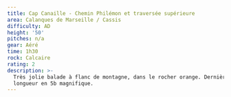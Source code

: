 ```yaml
---
title: Cap Canaille - Chemin Philémon et traversée supérieure
area: Calanques de Marseille / Cassis
difficulty: AD
height: '50'
pitches: n/a
gear: Aéré
time: 1h30
rock: Calcaire
rating: 2
description: >-
  Très jolie balade à flanc de montagne, dans le rocher orange. Dernière
  longueur en 5b magnifique.
---
```


